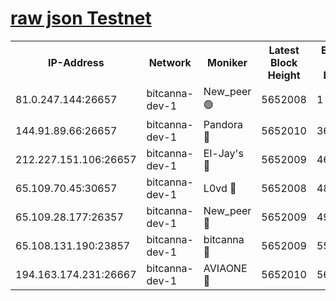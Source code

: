 [raw json Testnet](https://rpc-check.bcat.stavr.tech/bcat/rpc-bcat-result.json)
=


<table><tr><th>IP-Address</th><th>Network</th><th>Moniker</th><th>Latest Block Height</th><th>Earliest Block Height</th><th>Catching Up</th><th>Tx Index</th><th>Voting Power</th><th>Scan Time</th></tr><tr><td>81.0.247.144:26657</td><td>bitcanna-dev-1</td><td>New_peer 🟢</td><td>5652008</td><td>1</td><td>False</td><td>on</td><td>0</td><td>2023-12-24T08:16:44.308275028UTC</td></tr><tr><td>144.91.89.66:26657</td><td>bitcanna-dev-1</td><td>Pandora 🔴</td><td>5652010</td><td>3675711</td><td>False</td><td>on</td><td>2096387</td><td>2023-12-24T08:16:54.171824992UTC</td></tr><tr><td>212.227.151.106:26657</td><td>bitcanna-dev-1</td><td>El-Jay's 🔴</td><td>5652009</td><td>4670391</td><td>False</td><td>on</td><td>2218164</td><td>2023-12-24T08:16:51.103565657UTC</td></tr><tr><td>65.109.70.45:30657</td><td>bitcanna-dev-1</td><td>L0vd 🔴</td><td>5652008</td><td>4828155</td><td>False</td><td>on</td><td>7920</td><td>2023-12-24T08:16:44.689251824UTC</td></tr><tr><td>65.109.28.177:26357</td><td>bitcanna-dev-1</td><td>New_peer 🔴</td><td>5652009</td><td>4952911</td><td>False</td><td>on</td><td>2237067</td><td>2023-12-24T08:16:51.421237649UTC</td></tr><tr><td>65.108.131.190:23857</td><td>bitcanna-dev-1</td><td>bitcanna 🔴</td><td>5652009</td><td>5552009</td><td>False</td><td>off</td><td>82368</td><td>2023-12-24T08:16:51.762959443UTC</td></tr><tr><td>194.163.174.231:26667</td><td>bitcanna-dev-1</td><td>AVIAONE 🔴</td><td>5652010</td><td>5646251</td><td>False</td><td>on</td><td>1949865</td><td>2023-12-24T08:16:56.632163710UTC</td></tr></table>